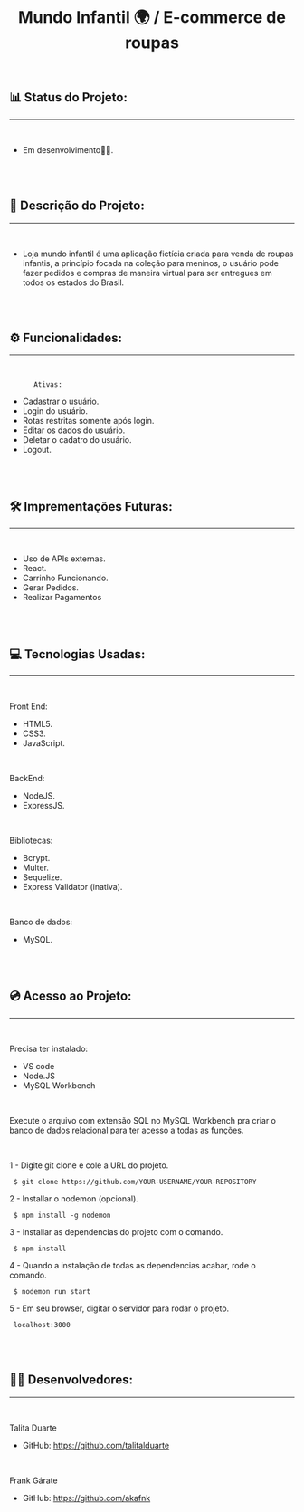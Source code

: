 
<h1 align="center"><strong>Mundo Infantil 🌍 / E-commerce de roupas</strong></h1>
 
<br>

## 📊 Status do Projeto:

<hr><br>

 - Em desenvolvimento👨‍💻.

<br>
<br>

## 📕 Descrição do Projeto:

<hr><br>

- Loja mundo infantil é uma aplicação fictícia criada para venda de roupas infantis, a princípio focada na coleção para meninos, o usuário pode fazer pedidos e compras de maneira virtual para ser entregues em todos os estados
do Brasil.

<br>
<br>

## ⚙ Funcionalidades:

<hr><br>

          Ativas:

- Cadastrar o usuário.
- Login do usuário.
- Rotas restritas somente após login.
- Editar os dados do usuário.
- Deletar o cadatro do usuário.
- Logout.

<br>
<br>

## 🛠 Imprementações Futuras:

<hr><br>

- Uso de APIs externas.
- React.
- Carrinho Funcionando.
- Gerar Pedidos.
- Realizar Pagamentos 

<br>
<br>

## 💻 Tecnologias Usadas:

<hr><br>

Front End:

 - HTML5.
 - CSS3.
 - JavaScript.

<br>

BackEnd:

- NodeJS.
- ExpressJS.

<br>

Bibliotecas:

- Bcrypt.
- Multer.
- Sequelize.
- Express Validator (inativa).

<br>

Banco de dados:

- MySQL.

<br>
<br>

## 💿 Acesso ao Projeto:

<hr><br>

   Precisa ter instalado:
- VS code
- Node.JS
- MySQL Workbench

<br>

Execute o arquivo com extensão SQL no MySQL Workbench pra criar o banco de dados relacional para ter acesso a todas as funções.

<br>

1 - Digite git clone e cole a URL do projeto.

     $ git clone https://github.com/YOUR-USERNAME/YOUR-REPOSITORY

2 - Installar o nodemon (opcional).

     $ npm install -g nodemon    
  
3 - Installar as dependencias do projeto com o comando.

     $ npm install

4 - Quando a instalação de todas as dependencias acabar, rode o comando.

     $ nodemon run start

5 - Em seu browser, digitar o servidor para rodar o projeto.

     localhost:3000


<br>
<br>

## 👨‍💻 Desenvolvedores:

<hr><br>

  Talita Duarte
- GitHub: https://github.com/talitalduarte 

<br>

  Frank Gárate
 - GitHub: https://github.com/akafnk











